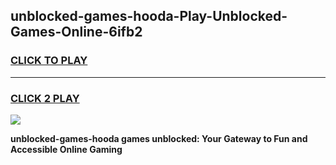 
## unblocked-games-hooda-Play-Unblocked-Games-Online-6ifb2
<h3>
<a href="https://premium76.site?title=unblocked-games-hooda&ref=25A">CLICK TO PLAY</a></h3>
<hr>

<h3>
<a href="https://premium76.site?title=unblocked-games-hooda&ref=25A">CLICK 2 PLAY</a>
  
</h3>

<a href="https://premium76.site?title=unblocked-games-hooda&ref=25A"><img src="https://clearcache.store/games.png"></a>


**unblocked-games-hooda games unblocked: Your Gateway to Fun and Accessible Online Gaming**
